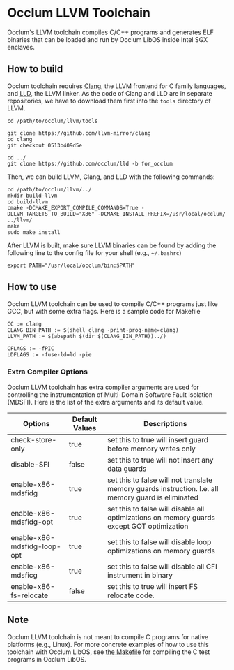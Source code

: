 # Occlum LLVM Toolchain

Occlum's LLVM toolchain compiles C/C++ programs and generates ELF binaries that can be loaded and run by Occlum LibOS inside Intel SGX enclaves.

## How to build

Occlum toolchain requires [Clang](https://github.com/llvm-mirror/clang), the LLVM frontend for C family languages, and [LLD](https://github.com/occlum/lld), the LLVM linker. As the code of Clang and LLD are in separate repositories, we have to download them first into the `tools` directory of LLVM.

    cd /path/to/occlum/llvm/tools

    git clone https://github.com/llvm-mirror/clang
    cd clang
    git checkout 0513b409d5e

    cd ../
    git clone https://github.com/occlum/lld -b for_occlum

Then, we can build LLVM, Clang, and LLD with the following commands:


    cd /path/to/occlum/llvm/../
    mkdir build-llvm
    cd build-llvm
    cmake -DCMAKE_EXPORT_COMPILE_COMMANDS=True -DLLVM_TARGETS_TO_BUILD="X86" -DCMAKE_INSTALL_PREFIX=/usr/local/occlum/ ../llvm/
    make
    sudo make install

After LLVM is built, make sure LLVM binaries can be found by adding the following line to the config file for your shell (e.g., `~/.bashrc`)

    export PATH="/usr/local/occlum/bin:$PATH"


## How to use

Occlum LLVM toolchain can be used to compile C/C++ programs just like GCC, but with some extra flags. Here is a sample code for Makefile

    CC := clang
    CLANG_BIN_PATH := $(shell clang -print-prog-name=clang)
    LLVM_PATH := $(abspath $(dir $(CLANG_BIN_PATH))../)

    CFLAGS := -fPIC
    LDFLAGS := -fuse-ld=ld -pie

### Extra Compiler Options

Occlum LLVM toolchain has extra compiler arguments are used for controlling the instrumentation of Multi-Domain Software Fault Isolation (MDSFI). Here is the list of the extra arguments and its default value.

Options | Default Values | Descriptions  
----------------| ------------|---------------
check-store-only |  true| set this to true will insert guard before memory writes only  
disable-SFI   |   false  |   set this to true will not insert any data guards  
enable-x86-mdsfidg | true | set this to false will not translate memory guards instruction. I.e. all memory guard is eliminated  
enable-x86-mdsfidg-opt | true| set this to false will disable all optimizations on memory guards except GOT optimization  
enable-x86-mdsfidg-loop-opt | true | set this to false will disable loop optimizations on memory guards  
enable-x86-mdsficg | true | set this to false will disable all CFI instrument in binary  
enable-x86-fs-relocate | false| set this to true will insert FS relocate code.  

## Note

Occlum LLVM toolchain is not meant to compile C programs for native platforms (e.g., Linux). For more concrete examples of how to use this toolchain with Occlum LibOS, see [the Makefile](https://github.com/occlum/libos/blob/master/test/test_common.mk) for compiling the C test programs in Occlum LibOS.
